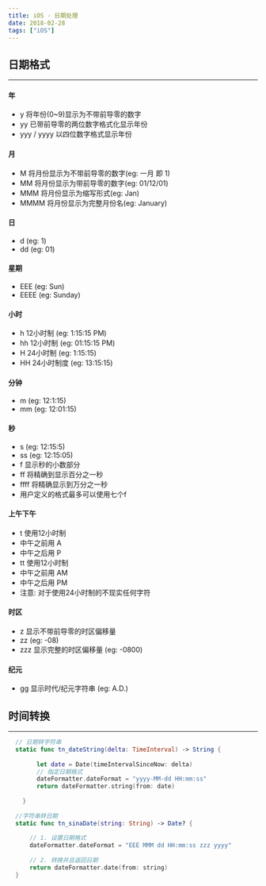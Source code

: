 ```yaml
---
title: iOS - 日期处理
date: 2018-02-28
tags: ["iOS"]
---
```


## 日期格式
---
#### 年
* y 将年份(0~9)显示为不带前导零的数字
* yy 已带前导零的两位数字格式化显示年份
* yyy / yyyy 以四位数字格式显示年份

#### 月
* M 将月份显示为不带前导零的数字(eg: 一月 即 1)
* MM 将月份显示为带前导零的数字(eg: 01/12/01)
* MMM 将月份显示为缩写形式(eg: Jan)
* MMMM 将月份显示为完整月份名(eg: January)

#### 日
* d (eg: 1)
* dd (eg: 01)

#### 星期
* EEE (eg: Sun)
* EEEE (eg: Sunday)

#### 小时
* h 12小时制 (eg: 1:15:15 PM)
* hh 12小时制 (eg: 01:15:15 PM)
* H 24小时制 (eg: 1:15:15)
* HH 24小时制度 (eg: 13:15:15)

#### 分钟
* m (eg: 12:1:15)
* mm (eg: 12:01:15)

#### 秒
* s (eg: 12:15:5)
* ss (eg: 12:15:05)
* f 显示秒的小数部分
* ff 将精确到显示百分之一秒
* ffff 将精确显示到万分之一秒
* 用户定义的格式最多可以使用七个f

#### 上午下午
* t 使用12小时制
* 中午之前用 A
* 中午之后用 P
* tt 使用12小时制
* 中午之前用 AM
* 中午之后用 PM
* 注意: 对于使用24小时制的不现实任何字符

#### 时区
* z 显示不带前导零的时区偏移量
* zz (eg: -08)
* zzz 显示完整的时区偏移量 (eg: -0800)

#### 纪元
* gg 显示时代/纪元字符串 (eg: A.D.)

## 时间转换
---

```swift
  // 日期转字符串
  static func tn_dateString(delta: TimeInterval) -> String {
    
        let date = Date(timeIntervalSinceNow: delta)
        // 指定日期格式
        dateFormatter.dateFormat = "yyyy-MM-dd HH:mm:ss"
        return dateFormatter.string(from: date)
        
    }
    
  //字符串转日期
  static func tn_sinaDate(string: String) -> Date? {
      
      // 1. 设置日期格式
      dateFormatter.dateFormat = "EEE MMM dd HH:mm:ss zzz yyyy"
      
      // 2. 转换并且返回日期
      return dateFormatter.date(from: string)
  }
```
